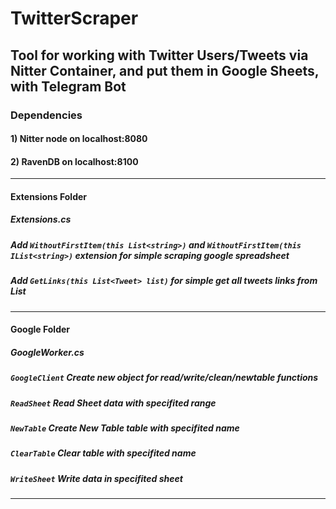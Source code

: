 # TwitterScraper
Tool for working with Twitter Users/Tweets via Nitter Container, and put them in Google Sheets, with Telegram Bot
---------------
### Dependencies
#### 1) Nitter node on localhost:8080
#### 2) RavenDB on localhost:8100
---------------
#### Extensions Folder
##### Extensions.cs 
##### Add ```WithoutFirstItem(this List<string>)``` and ```WithoutFirstItem(this IList<string>)``` extension for simple scraping google spreadsheet
##### Add ```GetLinks(this List<Tweet> list)``` for simple get all tweets links from List<Tweet> 
---------------
#### Google Folder
##### GoogleWorker.cs
##### ```GoogleClient``` Create new object for read/write/clean/newtable functions
##### ```ReadSheet``` Read Sheet data with specifited range
##### ```NewTable``` Create New Table table with specifited name
##### ```ClearTable``` Clear table with specifited name
##### ```WriteSheet``` Write data in specifited sheet
---------------
